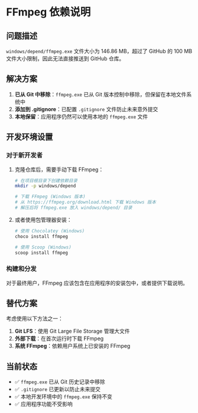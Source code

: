 # FFmpeg 依赖说明

## 问题描述

`windows/depend/ffmpeg.exe` 文件大小为 146.86 MB，超过了 GitHub 的 100 MB 文件大小限制，因此无法直接推送到 GitHub 仓库。

## 解决方案

1. **已从 Git 中移除**：`ffmpeg.exe` 已从 Git 版本控制中移除，但保留在本地文件系统中
2. **添加到 .gitignore**：已配置 `.gitignore` 文件防止未来意外提交
3. **本地保留**：应用程序仍然可以使用本地的 `ffmpeg.exe` 文件

## 开发环境设置

### 对于新开发者

1. 克隆仓库后，需要手动下载 FFmpeg：
   ```bash
   # 在项目根目录下创建依赖目录
   mkdir -p windows/depend
   
   # 下载 FFmpeg (Windows 版本)
   # 从 https://ffmpeg.org/download.html 下载 Windows 版本
   # 解压后将 ffmpeg.exe 放入 windows/depend/ 目录
   ```

2. 或者使用包管理器安装：
   ```bash
   # 使用 Chocolatey (Windows)
   choco install ffmpeg
   
   # 使用 Scoop (Windows)
   scoop install ffmpeg
   ```

### 构建和分发

对于最终用户，FFmpeg 应该包含在应用程序的安装包中，或者提供下载说明。

## 替代方案

考虑使用以下方法之一：

1. **Git LFS**：使用 Git Large File Storage 管理大文件
2. **外部下载**：在首次运行时下载 FFmpeg
3. **系统 FFmpeg**：依赖用户系统上已安装的 FFmpeg

## 当前状态

- ✅ `ffmpeg.exe` 已从 Git 历史记录中移除
- ✅ `.gitignore` 已更新以防止未来提交
- ✅ 本地开发环境中的 `ffmpeg.exe` 保持不变
- ✅ 应用程序功能不受影响